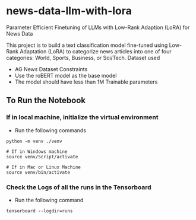 # news-data-llm-with-lora
Parameter Efficient Finetuning of LLMs with Low-Rank Adaption (LoRA) for News Data

This project is to build a text classification model fine-tuned using Low-Rank Adaptation (LoRA) to categorize news articles into one of four categories: World, Sports, Business, or Sci/Tech.
Dataset used
  - AG News Dataset
Constraints
  - Use the roBERT model as the base model
  - The model should have less than 1M Trainable parameters


## To Run the Notebook
### If in local machine, initialize the virtual environment
- Run the following commands
```
python -m venv ./venv

# If in Windows machine
source venv/Script/activate

# If in Mac or Linux Machine
source venv/bin/activate
```

### Check the Logs of all the runs in the Tensorboard
- Run the following command
```
tensorboard --logdir=runs
```
